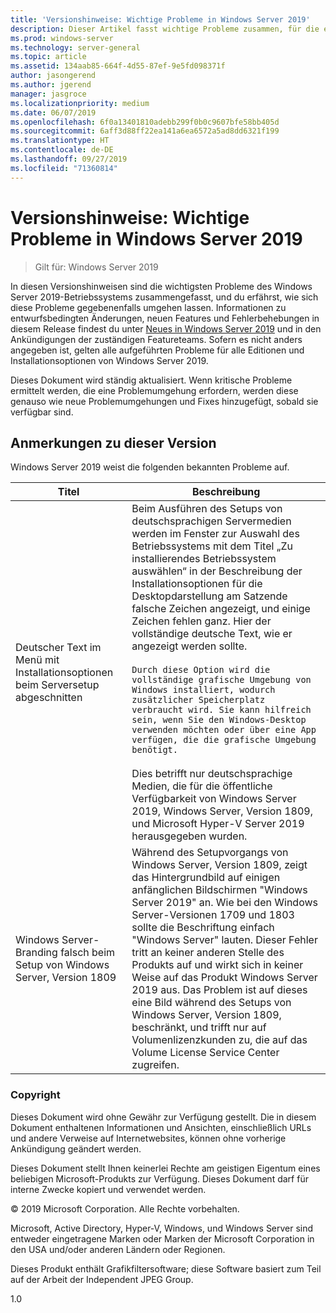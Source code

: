 ```yaml
---
title: 'Versionshinweise: Wichtige Probleme in Windows Server 2019'
description: Dieser Artikel fasst wichtige Probleme zusammen, für die eine Problemumgehung erforderlich ist, um Abstürze, das Aufhängen des Systems, Installationsfehler und Datenverluste zu verhindern.
ms.prod: windows-server
ms.technology: server-general
ms.topic: article
ms.assetid: 134aab85-664f-4d55-87ef-9e5fd098371f
author: jasongerend
ms.author: jgerend
manager: jasgroce
ms.localizationpriority: medium
ms.date: 06/07/2019
ms.openlocfilehash: 6f0a13401810adebb299f0b0c9607bfe58bb405d
ms.sourcegitcommit: 6aff3d88ff22ea141a6ea6572a5ad8dd6321f199
ms.translationtype: HT
ms.contentlocale: de-DE
ms.lasthandoff: 09/27/2019
ms.locfileid: "71360814"
---
```

# <a name="release-notes---important-issues-in-windows-server-2019"></a>Versionshinweise: Wichtige Probleme in Windows Server 2019

>Gilt für: Windows Server 2019

In diesen Versionshinweisen sind die wichtigsten Probleme des Windows Server 2019-Betriebssystems zusammengefasst, und du erfährst, wie sich diese Probleme gegebenenfalls umgehen lassen. Informationen zu entwurfsbedingten Änderungen, neuen Features und Fehlerbehebungen in diesem Release findest du unter [Neues in Windows Server 2019](whats-new-19.md) und in den Ankündigungen der zuständigen Featureteams. Sofern es nicht anders angegeben ist, gelten alle aufgeführten Probleme für alle Editionen und Installationsoptionen von Windows Server 2019.  

Dieses Dokument wird ständig aktualisiert. Wenn kritische Probleme ermittelt werden, die eine Problemumgehung erfordern, werden diese genauso wie neue Problemumgehungen und Fixes hinzugefügt, sobald sie verfügbar sind.  

## <a name="release-notes"></a>Anmerkungen zu dieser Version

Windows Server 2019 weist die folgenden bekannten Probleme auf.

| Titel         | Beschreibung                            |
| -----         | -----------                            |
| Deutscher Text im Menü mit Installationsoptionen beim Serversetup abgeschnitten | Beim Ausführen des Setups von deutschsprachigen Servermedien werden im Fenster zur Auswahl des Betriebssystems mit dem Titel „Zu installierendes Betriebssystem auswählen“ in der Beschreibung der Installationsoptionen für die Desktopdarstellung am Satzende falsche Zeichen angezeigt, und einige Zeichen fehlen ganz. Hier der vollständige deutsche Text, wie er angezeigt werden sollte.<br/>      <br/>`Durch diese Option wird die vollständige grafische Umgebung von Windows installiert, wodurch zusätzlicher Speicherplatz verbraucht wird. Sie kann hilfreich sein, wenn Sie den Windows-Desktop verwenden möchten oder über eine App verfügen, die die grafische Umgebung benötigt.` <br><br>Dies betrifft nur deutschsprachige Medien, die für die öffentliche Verfügbarkeit von Windows Server 2019, Windows Server, Version 1809, und Microsoft Hyper-V Server 2019 herausgegeben wurden.|
| Windows Server-Branding falsch beim Setup von Windows Server, Version 1809 | Während des Setupvorgangs von Windows Server, Version 1809, zeigt das Hintergrundbild auf einigen anfänglichen Bildschirmen &quot;Windows Server 2019&quot; an.  Wie bei den Windows Server-Versionen 1709 und 1803 sollte die Beschriftung einfach &quot;Windows Server&quot; lauten.  Dieser Fehler tritt an keiner anderen Stelle des Produkts auf und wirkt sich in keiner Weise auf das Produkt Windows Server 2019 aus.  Das Problem ist auf dieses eine Bild während des Setups von Windows Server, Version 1809, beschränkt, und trifft nur auf Volumenlizenzkunden zu, die auf das Volume License Service Center zugreifen.<br/> |

### <a name="copyright"></a>Copyright

Dieses Dokument wird ohne Gewähr zur Verfügung gestellt. Die in diesem Dokument enthaltenen Informationen und Ansichten, einschließlich URLs und andere Verweise auf Internetwebsites, können ohne vorherige Ankündigung geändert werden.  

Dieses Dokument stellt Ihnen keinerlei Rechte am geistigen Eigentum eines beliebigen Microsoft-Produkts zur Verfügung. Dieses Dokument darf für interne Zwecke kopiert und verwendet werden.

&copy; 2019 Microsoft Corporation. Alle Rechte vorbehalten.  

Microsoft, Active Directory, Hyper-V, Windows, und Windows Server sind entweder eingetragene Marken oder Marken der Microsoft Corporation in den USA und/oder anderen Ländern oder Regionen.  

Dieses Produkt enthält Grafikfiltersoftware; diese Software basiert zum Teil auf der Arbeit der Independent JPEG Group.  


1.0  
